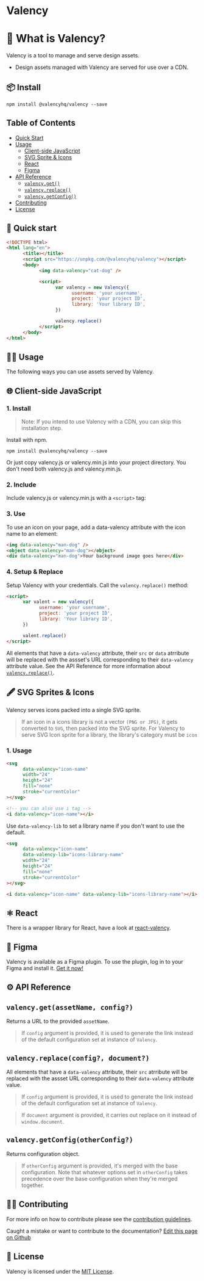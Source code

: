 # Valency

# 🤔 What is Valency?

Valency is a tool to manage and serve design assets.

- Design assets managed with Valency are served for use over a CDN.

## 📦 Install

```shell
npm install @valencyhq/valency --save
```

## Table of Contents

- [Quick Start](#quick-start)
- [Usage](#usage)
     - [Client-side JavaScript](#🌐-client-side-javascript)
     - [SVG Sprite & Icons](#🖋-svg-sprites-&-icons)
     - [React](#⚛️-react)
     - [Figma](#🎏-figma)
- [API Reference](#api-reference)
     - [`valency.get()`](#valencygetfn)
     - [`valency.replace()`](#valencyreplacefn)
     - [`valency.getConfig()`](#valencygetconfigfn)
- [Contributing](#contributing)
- [License](#license)

## 🧪 Quick start

```html
<!DOCTYPE html>
<html lang="en">
      <title></title>
      <script src="https://unpkg.com/@valencyhq/valency"></script>
      <body>
            <img data-valency="cat-dog" />

            <script>
                  var valency = new Valency({
                        username: 'your username',
                        project: 'your project ID',
                        library: 'Your library ID',
                  })

                  valency.replace()
            </script>
      </body>
</html>
```

## 👨‍🎨 Usage

The following ways you can use assets served by Valency.

## 🌐 Client-side JavaScript

### 1. Install

> Note: If you intend to use Valency with a CDN, you can skip this installation step.

Install with npm.

```shell
npm install @valencyhq/valency --save
```

Or just copy valency.js or valency.min.js into your project directory. You don't need both valency.js and valency.min.js.

### 2. Include

Include valency.js or valency.min.js with a `<script>` tag:

### 3. Use

To use an icon on your page, add a data-valency attribute with the icon name to an element:

```html
<img data-valency="man-dog" />
<object data-valency="man-dog"></object>
<div data-valency="man-dog">Your background image goes here</div>
```

### 4. Setup & Replace

Setup Valency with your credentials. Call the `valency.replace()` method:

```html
<script>
      var valent = new valency({
            username: 'your username',
            project: 'your project ID',
            library: 'Your library ID',
      })

      valent.replace()
</script>
```

All elements that have a `data-valency` attribute, their `src` or `data` atrribute will be replaced with the assset's URL corresponding to their `data-valency` attribute value.
See the API Reference for more information about [`valency.replace()`](#valencyreplaceattrs).

## 🖋 SVG Sprites & Icons

Valency serves icons packed into a single SVG sprite.

> If an icon in a icons library is not a vector `(PNG or JPG)`, it gets converted to `SVG`, then packed into the SVG sprite.
> For Valency to serve SVG Icon sprite for a library, the library's category must be `icon`

### 1. Usage

```html
<svg
      data-valency="icon-name"
      width="24"
      height="24"
      fill="none"
      stroke="currentColor"
></svg>

<!-- you can also use i tag -->
<i data-valency="icon-name"></i>
```

Use `data-valency-lib` to set a library name if you don't want to use the default.

```html
<svg
      data-valency="icon-name"
      data-valency-lib="icons-library-name"
      width="24"
      height="24"
      fill="none"
      stroke="currentColor"
></svg>

<i data-valency="icon-name" data-valency-lib="icons-library-name"></i>
```

## ⚛️ React

There is a wrapper library for React, have a look at [react-valency](https://github.com/ValencyHQ/react/blob/master/LICENSE).

## 🎏 Figma

Valency is available as a Figma plugin. To use the plugin, log in to your Figma and install it. [Get it now!](https://www.figma.com/community/search?model_type=public_plugins&q=Valency)

## ⚙️ API Reference

## <span id="valencygetfn">`valency.get(assetName, config?)`</span>

Returns a URL to the provided `assetName`.

> If `config` argument is provided, it is used to generate the link instead of the default configuration set at instance of `Valency`.

## <span id="valencyreplacefn">`valency.replace(config?, document?)`</span>

All elements that have a `data-valency` attribute, their `src` atrribute will be replaced with the assset URL corresponding to their `data-valency` attribute value.

> If `config` argument is provided, it is used to generate the link instead of the default configuration set at instance of `Valency`.

> If `document` argument is provided, it carries out replace on it instead of `window.document`.

## <span id="valencygetconfigfn">`valency.getConfig(otherConfig?)`</span>

Returns configuration object.

> If `otherConfig` argument is provided, it's merged with the base configuration. Note that whatever options set in `otherConfig` takes precedence over the base configuration when they're merged together.

## 👨‍🔧 Contributing

For more info on how to contribute please see the [contribution guidelines](./CONTRIBUTING.md).

Caught a mistake or want to contribute to the documentation? [Edit this page on Github](./README.md)

## 🧾 License

Valency is licensed under the [MIT License](https://github.com/ValencyHQ/vanilla/blob/master/LICENSE).
